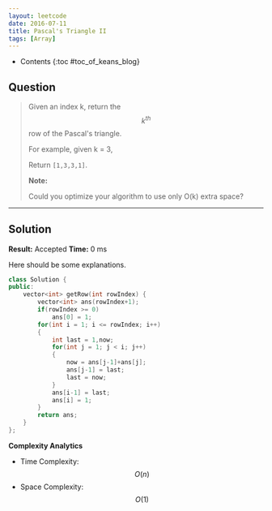 ```yaml
---
layout: leetcode
date: 2016-07-11
title: Pascal's Triangle II
tags: [Array]
---
```


* Contents
{:toc #toc_of_keans_blog}

## Question

> Given an index k, return the $$k^{th}$$ row of the Pascal's triangle.
>
>For example, given k = 3,
>
>Return `[1,3,3,1]`.
>
>**Note:**
>
>Could you optimize your algorithm to use only O(k) extra space?
>     

***

## Solution

**Result:** Accepted **Time:** 0 ms

Here should be some explanations.

```cpp
class Solution {
public:
    vector<int> getRow(int rowIndex) {
        vector<int> ans(rowIndex+1);
        if(rowIndex >= 0)
            ans[0] = 1;
        for(int i = 1; i <= rowIndex; i++)
        {
            int last = 1,now;
            for(int j = 1; j < i; j++)
            {
                now = ans[j-1]+ans[j];
                ans[j-1] = last;
                last = now;
            }
            ans[i-1] = last;
            ans[i] = 1;
        }
        return ans;
    }
};
```

**Complexity Analytics**

- Time Complexity: $$O(n)$$
- Space Complexity: $$O(1)$$
